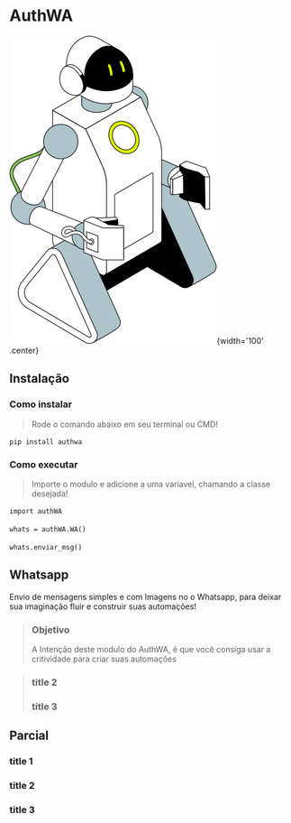# AuthWA
![create by icons8](assets/robot.png){width='100' .center}

## Instalação

### Como instalar
> Rode o comando abaixo em seu terminal ou CMD!

    pip install authwa

### Como executar
> Importe o modulo e adicione a uma variavel, chamando a classe desejada!

    import authWA

    whats = authWA.WA()

    whats.enviar_msg()

## Whatsapp
Envio de mensagens simples e com Imagens no o Whatsapp, para deixar sua imaginação fluir e construir suas automações!
>### Objetivo
> A Intenção deste modulo do AuthWA, é que você consiga usar a critividade para criar suas automações

>### title 2
>### title 3

## Parcial
### title 1
### title 2
### title 3